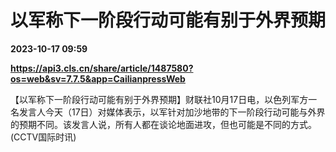 # 以军称下一阶段行动可能有别于外界预期

**2023-10-17 09:59**

**https://api3.cls.cn/share/article/1487580?os=web&sv=7.7.5&app=CailianpressWeb**

【以军称下一阶段行动可能有别于外界预期】财联社10月17日电，以色列军方一名发言人今天（17日）对媒体表示，以军针对加沙地带的下一阶段行动可能与外界的预期不同。该发言人说，所有人都在谈论地面进攻，但也可能是不同的方式。 (CCTV国际时讯)